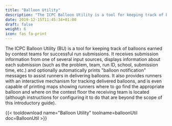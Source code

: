 ```yaml
---
title: "Balloon Utility"
description: "The ICPC Balloon Utility is a tool for keeping track of balloons earned by contest teams for successful run submissions"
date: 2019-12-15T11:45:34+01:00
draft: false
weight: 6
icon: fas fa-print
---
```


The ICPC Balloon Utility (BU) is a tool for keeping track of balloons earned by contest teams
for successful run submissions.  It receives submission information from one of several
input sources, displays information about each submission (such as the problem, team,
run ID, school, submission time, etc.) and optionally automatically prints "balloon
notification" messages to assist runners in delivering balloons.  It also provides
runners with an interactive mechanism for tracking delivered balloons, and is even
capable of printing maps showing runners where to go find the appropriate balloon
and where on the contest floor the receiving team is located (although instructions
for configuring it to do that are beyond the scope of this introductory guide).

{{< tooldownload name="Balloon Utility" toolname=balloonUtil doc=BalloonUtil >}}

